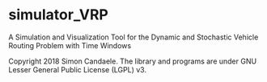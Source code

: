 # simulator_VRP
A Simulation and Visualization Tool for the Dynamic and Stochastic Vehicle Routing Problem with Time Windows

Copyright 2018 Simon Candaele.
The library and programs are under GNU Lesser General Public License (LGPL) v3.
